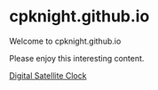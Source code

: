 # cpknight.github.io

Welcome to cpknight.github.io

Please enjoy this interesting content.

[Digital Satellite Clock](digital-satellite-clock/)
